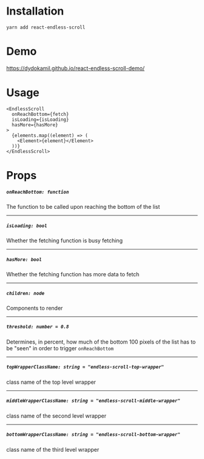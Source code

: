 # Installation

    yarn add react-endless-scroll

# Demo

https://dydokamil.github.io/react-endless-scroll-demo/

# Usage

    <EndlessScroll
      onReachBottom={fetch}
      isLoading={isLoading}
      hasMore={hasMore}
    >
      {elements.map((element) => (
        <Element>{element}</Element>
      ))}
    </EndlessScroll>

# Props

##### `onReachBottom: function`

The function to be called upon reaching the bottom of the list

---

##### `isLoading: bool`

Whether the fetching function is busy fetching

---

##### `hasMore: bool`

Whether the fetching function has more data to fetch

---

##### `children: node`

Components to render

---

##### `threshold: number = 0.8`

Determines, in percent, how much of the bottom 100 pixels of the list has to be "seen" in order to trigger `onReachBottom`

---

##### `topWrapperClassName: string = "endless-scroll-top-wrapper"`

class name of the top level wrapper

---

##### `middleWrapperClassName: string = "endless-scroll-middle-wrapper"`

class name of the second level wrapper

---

##### `bottomWrapperClassName: string = "endless-scroll-bottom-wrapper"`

class name of the third level wrapper
